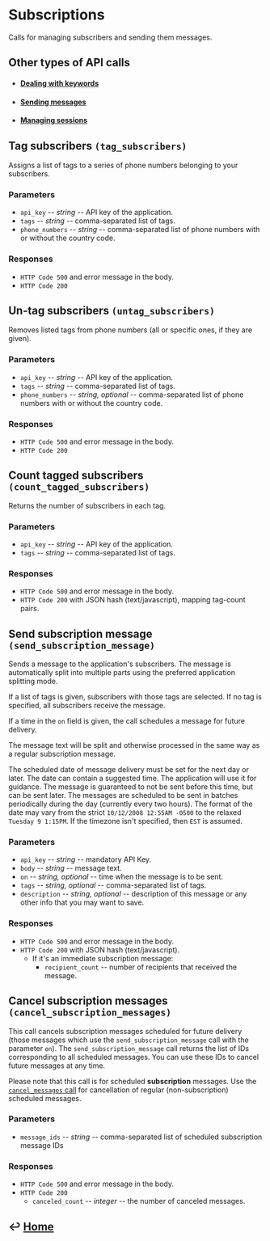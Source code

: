 Subscriptions
=============

Calls for managing subscribers and sending them messages.

Other types of API calls
------------------------

- #### [Dealing with keywords](https://github.com/CarouselSMS/API/tree/master/sections/api/keywords.md)

- #### [Sending messages](https://github.com/CarouselSMS/API/tree/master/sections/api/messaging.md)

- #### [Managing sessions](https://github.com/CarouselSMS/API/tree/master/sections/api/sessions.md)


Tag subscribers `(tag_subscribers)`
-----------------------------------

Assigns a list of tags to a series of phone numbers belonging to your subscribers.

### Parameters

-   `api_key` -- *string* -- API key of the application.
-   `tags` -- *string* -- comma-separated list of tags.
-   `phone_numbers` -- *string* -- comma-separated list of phone numbers with
    or without the country code.

### Responses

-   `HTTP Code 500` and error message in the body.
-   `HTTP Code 200`

Un-tag subscribers `(untag_subscribers)`
----------------------------------------

Removes listed tags from phone numbers (all or specific ones, if they are given).

### Parameters

-   `api_key` -- *string* -- API key of the application.
-   `tags` -- *string* -- comma-separated list of tags.
-   `phone_numbers` -- *string, optional* -- comma-separated list of phone
    numbers with or without the country code.

### Responses

-   `HTTP Code 500` and error message in the body.
-   `HTTP Code 200`

Count tagged subscribers `(count_tagged_subscribers)`
-----------------------------------------------------

Returns the number of subscribers in each tag.

### Parameters

-   `api_key` -- *string* -- API key of the application.
-   `tags` -- *string* -- comma-separated list of tags.

### Responses

-   `HTTP Code 500` and error message in the body.
-   `HTTP Code 200` with JSON hash (text/javascript), mapping tag-count pairs.

Send subscription message `(send_subscription_message)`
-------------------------------------------------------

Sends a message to the application's subscribers. The message is automatically split into multiple parts using the preferred application splitting mode.

If a list of tags is given, subscribers with those tags are selected. If no tag is specified, all subscribers receive the message.

If a time in the `on` field is given, the call schedules a message for future delivery.

The message text will be split and otherwise processed in the same way as a regular subscription message.

The scheduled date of message delivery must be set for the next day or later. The date can contain a
suggested time. The application will use it for guidance. The message is guaranteed to not be sent before this time, but can be sent later. The messages are scheduled to be sent in batches periodically during the day (currently every two hours). The format of the date may vary from the strict `10/12/2008 12:55AM -0500` to the relaxed `Tuesday 9 1:15PM`. If the timezone isn't specified, then `EST` is assumed.

### Parameters

- `api_key` -- *string* -- mandatory API Key.
- `body` -- *string* -- message text.
- `on` -- *string, optional* -- time when the message is to be sent.
- `tags` -- *string, optional* -- comma-separated list of tags.
- `description` -- *string, optional* -- description of this message or any other info that you may want to save.

### Responses

- `HTTP Code 500` and error message in the body.
- `HTTP Code 200` with JSON hash (text/javascript).
	- If it's an immediate subscription message:
		- `recipient_count` -- number of recipients that received the message.


Cancel subscription messages `(cancel_subscription_messages)`
-------------------------------------------------------------

This call cancels subscription messages scheduled for future delivery (those messages which use the `send_subscription_message` call with the parameter `on`). The `send_subscription_message` call returns the list of IDs corresponding to all scheduled messages. You can use these IDs to cancel future messages at any time.

Please note that this call is for scheduled **subscription** messages.
Use the [`cancel_messages` call](https://github.com/CarouselSMS/API/blob/master/sections/api/messaging.md) for cancellation of regular (non-subscription) scheduled messages.

### Parameters

-   `message_ids` -- *string* -- comma-separated list of scheduled subscription message IDs

### Responses

-   `HTTP Code 500` and error message in the body.
-   `HTTP Code 200`
    -   `canceled_count` -- *integer* -- the number of canceled messages.


&#8617; [Home](https://github.com/CarouselSMS/API)
--------------